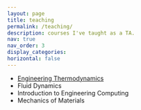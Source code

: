 ```yaml
---
layout: page
title: teaching
permalink: /teaching/
description: courses I've taught as a TA.
nav: true
nav_order: 3
display_categories: 
horizontal: false
---
```




* [Engineering Thermodynamics](/teaching/engineering_thermodynamics)
* Fluid Dynamics
* Introduction to Engineering Computing
* Mechanics of Materials
